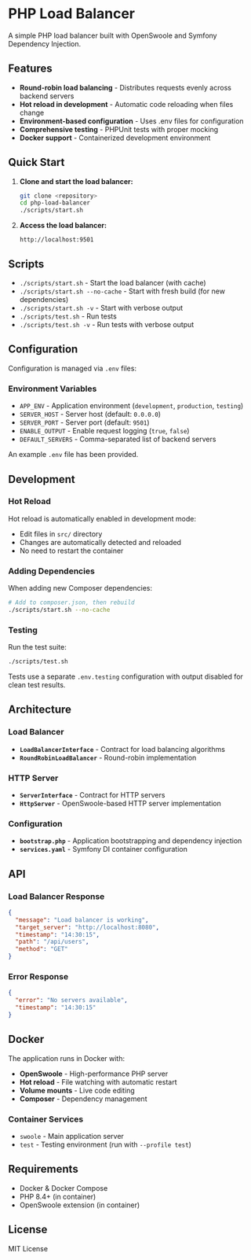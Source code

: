 # PHP Load Balancer

A simple PHP load balancer built with OpenSwoole and Symfony Dependency Injection.

## Features

- **Round-robin load balancing** - Distributes requests evenly across backend servers
- **Hot reload in development** - Automatic code reloading when files change
- **Environment-based configuration** - Uses .env files for configuration
- **Comprehensive testing** - PHPUnit tests with proper mocking
- **Docker support** - Containerized development environment

## Quick Start

1. **Clone and start the load balancer:**
   ```bash
   git clone <repository>
   cd php-load-balancer
   ./scripts/start.sh
   ```

2. **Access the load balancer:**
   ```
   http://localhost:9501
   ```

## Scripts

- `./scripts/start.sh` - Start the load balancer (with cache)
- `./scripts/start.sh --no-cache` - Start with fresh build (for new dependencies)
- `./scripts/start.sh -v` - Start with verbose output
- `./scripts/test.sh` - Run tests
- `./scripts/test.sh -v` - Run tests with verbose output

## Configuration

Configuration is managed via `.env` files:

### Environment Variables

- `APP_ENV` - Application environment (`development`, `production`, `testing`)
- `SERVER_HOST` - Server host (default: `0.0.0.0`)
- `SERVER_PORT` - Server port (default: `9501`)
- `ENABLE_OUTPUT` - Enable request logging (`true`, `false`)
- `DEFAULT_SERVERS` - Comma-separated list of backend servers

An example `.env` file has been provided.

## Development

### Hot Reload

Hot reload is automatically enabled in development mode:
- Edit files in `src/` directory
- Changes are automatically detected and reloaded
- No need to restart the container

### Adding Dependencies

When adding new Composer dependencies:
```bash
# Add to composer.json, then rebuild
./scripts/start.sh --no-cache
```

### Testing

Run the test suite:
```bash
./scripts/test.sh
```

Tests use a separate `.env.testing` configuration with output disabled for clean test results.

## Architecture

### Load Balancer

- **`LoadBalancerInterface`** - Contract for load balancing algorithms
- **`RoundRobinLoadBalancer`** - Round-robin implementation

### HTTP Server

- **`ServerInterface`** - Contract for HTTP servers
- **`HttpServer`** - OpenSwoole-based HTTP server implementation

### Configuration

- **`bootstrap.php`** - Application bootstrapping and dependency injection
- **`services.yaml`** - Symfony DI container configuration

## API

### Load Balancer Response

```json
{
  "message": "Load balancer is working",
  "target_server": "http://localhost:8080",
  "timestamp": "14:30:15",
  "path": "/api/users",
  "method": "GET"
}
```

### Error Response

```json
{
  "error": "No servers available",
  "timestamp": "14:30:15"
}
```

## Docker

The application runs in Docker with:
- **OpenSwoole** - High-performance PHP server
- **Hot reload** - File watching with automatic restart
- **Volume mounts** - Live code editing
- **Composer** - Dependency management

### Container Services

- `swoole` - Main application server
- `test` - Testing environment (run with `--profile test`)

## Requirements

- Docker & Docker Compose
- PHP 8.4+ (in container)
- OpenSwoole extension (in container)

## License

MIT License